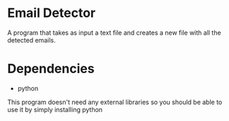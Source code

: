 # **Email Detector**
A program that takes as input a text file and creates a new file
with all the detected emails.

# Dependencies
* python

This program doesn't need any external libraries so you should
be able to use it by simply installing python